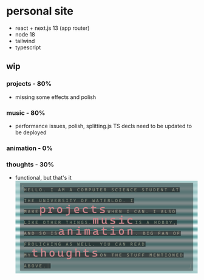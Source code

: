 # personal site

- react + next.js 13 (app router)
- node 18
- tailwind
- typescript

## wip
### projects - 80%
-  missing some effects and polish
### music - 80%
- performance issues, polish, splitting.js TS decls need to be updated to be deployed
### animation - 0%
### thoughts - 30%
- functional, but that's it
![home page](image.png)